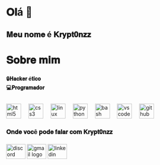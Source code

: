 <h1 align="left">𝐎𝐥á 👋</h1>

###

<h2 align="left">𝐌𝐞𝐮 𝐧𝐨𝐦𝐞 é 𝐊𝐫𝐲𝐩𝐭𝟎𝐧𝐳𝐳</h2>

###

<h1 align="left">𝐒𝐨𝐛𝐫𝐞 𝐦𝐢𝐦</h1>

###

<h4 align="left">🔒𝐇𝐚𝐜𝐤𝐞𝐫 é𝐭𝐢𝐜𝐨<br>💻𝐏𝐫𝐨𝐠𝐫𝐚𝐦𝐚𝐝𝐨𝐫</h4>

###

<h2 align="left"></h2>

###

<div align="left">
  <img src="https://cdn.jsdelivr.net/gh/devicons/devicon/icons/html5/html5-original.svg" height="40" alt="html5 logo"  />
  <img width="12" />
  <img src="https://cdn.jsdelivr.net/gh/devicons/devicon/icons/css3/css3-original.svg" height="40" alt="css3 logo"  />
  <img width="12" />
  <img src="https://cdn.jsdelivr.net/gh/devicons/devicon/icons/linux/linux-original.svg" height="40" alt="linux logo"  />
  <img width="12" />
  <img src="https://cdn.jsdelivr.net/gh/devicons/devicon/icons/python/python-original.svg" height="40" alt="python logo"  />
  <img width="12" />
  <img src="https://cdn.jsdelivr.net/gh/devicons/devicon/icons/bash/bash-original.svg" height="40" alt="bash logo"  />
  <img width="12" />
  <img src="https://cdn.jsdelivr.net/gh/devicons/devicon/icons/vscode/vscode-original.svg" height="40" alt="vscode logo"  />
  <img width="12" />
  <img src="https://cdn.jsdelivr.net/gh/devicons/devicon/icons/github/github-original.svg" height="40" alt="github logo"  />
</div>

###

<h3 align="left">𝐎𝐧𝐝𝐞 𝐯𝐨𝐜ê 𝐩𝐨𝐝𝐞 𝐟𝐚𝐥𝐚𝐫 𝐜𝐨𝐦 𝐊𝐫𝐲𝐩𝐭𝟎𝐧𝐳𝐳</h3>

###

<div align="left">
  <img src="https://raw.githubusercontent.com/maurodesouza/profile-readme-generator/master/src/assets/icons/social/discord/default.svg" width="52" height="40" alt="discord logo"  />
  <img src="https://raw.githubusercontent.com/maurodesouza/profile-readme-generator/master/src/assets/icons/social/gmail/default.svg" width="52" height="40" alt="gmail logo"  />
  <img src="https://raw.githubusercontent.com/maurodesouza/profile-readme-generator/master/src/assets/icons/social/linkedin/default.svg" width="52" height="40" alt="linkedin logo"  />
</div>

###
